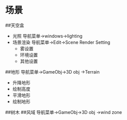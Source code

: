 # 场景
##天空盒
- 光照 导航菜单->windows->lighting
- 场景渲染 导航菜单->Edit->Scene Render Setting
  - 雾设置
  - 环境设置
  - 其他设置
 
##地形
导航菜单->GameObj->3D obj ->Terrain
- 升降地形
- 绘制高度
- 平滑地形
- 绘制地形

##树木
##风域
导航菜单->GameObj->3D obj ->wind zone


